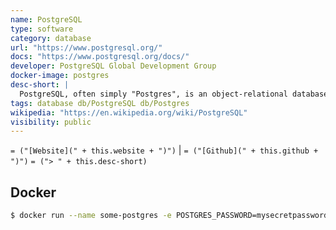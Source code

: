 ```yaml
---
name: PostgreSQL
type: software
category: database
url: "https://www.postgresql.org/"
docs: "https://www.postgresql.org/docs/"
developer: PostgreSQL Global Development Group
docker-image: postgres
desc-short: |
  PostgreSQL, often simply "Postgres", is an object-relational database management system (ORDBMS) with an emphasis on extensibility and standards-compliance.
tags: database db/PostgreSQL db/Postgres
wikipedia: "https://en.wikipedia.org/wiki/PostgreSQL"
visibility: public
---
```

`= ("[Website](" + this.website + ")")` |  `= ("[Github](" + this.github + ")")`
`= ("> " + this.desc-short)`

## Docker
```bash
$ docker run --name some-postgres -e POSTGRES_PASSWORD=mysecretpassword -d postgres
```